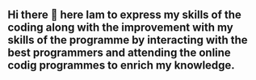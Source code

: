 ## Hi there 👋 here Iam to express my skills of the coding along with the improvement with my skills of the programme by interacting with the best programmers and attending the online codig programmes to enrich my knowledge.

<!--
**Vedeshmn/Vedeshmn** is a ✨ _special_ ✨ repository because its `README.md` (this file) appears on your GitHub profile.

Here are some ideas to get you started:

- 🔭 I’m currently working on ...
- 🌱 I’m currently learning c prpgramming at CITRIS and continuing my engeneering at CIT.
- 👯 I’m looking to collaborate on ...
- 🤔 I’m looking for help with programming courses.
- 💬 Ask me about ...
- 📫 How to reach me: just drop a message on my account.
- 😄 Pronouns: ...
- ⚡ Fun fact: ...
-->
